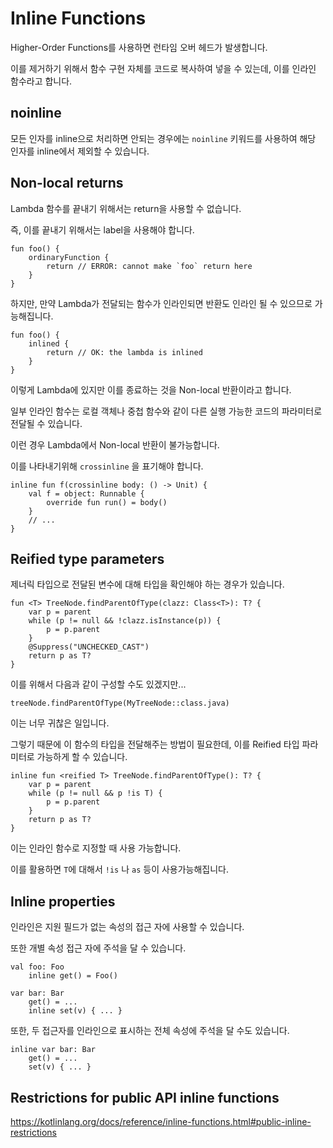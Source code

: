 # Inline Functions

Higher-Order Functions를 사용하면 런타임 오버 헤드가 발생합니다.

이를 제거하기 위해서 함수 구현 자체를 코드로 복사하여 넣을 수 있는데, 이를 인라인 함수라고 합니다.

## noinline

모든 인자를 inline으로 처리하면 안되는 경우에는 `noinline` 키워드를 사용하여 해당 인자를 inline에서 제외할 수 있습니다.

## Non-local returns

Lambda 함수를 끝내기 위해서는 return을 사용할 수 없습니다. 

즉, 이를 끝내기 위해서는 label을 사용해야 합니다.

```
fun foo() {
    ordinaryFunction {
        return // ERROR: cannot make `foo` return here
    }
}
```

하지만, 만약 Lambda가 전달되는 함수가 인라인되면 반환도 인라인 될 수 있으므로 가능해집니다.

```
fun foo() {
    inlined {
        return // OK: the lambda is inlined
    }
}
```

이렇게 Lambda에 있지만 이를 종료하는 것을 Non-local 반환이라고 합니다.

일부 인라인 함수는 로컬 객체나 중첩 함수와 같이 다른 실행 가능한 코드의 파라미터로 전달될 수 있습니다.

이런 경우 Lambda에서 Non-local 반환이 불가능합니다.

이를 나타내기위해 `crossinline` 을 표기해야 합니다.

```
inline fun f(crossinline body: () -> Unit) {
    val f = object: Runnable {
        override fun run() = body()
    }
    // ...
}
```

## Reified type parameters

제너릭 타입으로 전달된 변수에 대해 타입을 확인해야 하는 경우가 있습니다.  

```
fun <T> TreeNode.findParentOfType(clazz: Class<T>): T? {
    var p = parent
    while (p != null && !clazz.isInstance(p)) {
        p = p.parent
    }
    @Suppress("UNCHECKED_CAST")
    return p as T?
}
```

이를 위해서 다음과 같이 구성할 수도 있겠지만...

```
treeNode.findParentOfType(MyTreeNode::class.java)
```

이는 너무 귀찮은 일입니다. 

그렇기 때문에 이 함수의 타입을 전달해주는 방법이 필요한데, 이를 Reified 타입 파라미터로 가능하게 할 수 있습니다.


```
inline fun <reified T> TreeNode.findParentOfType(): T? {
    var p = parent
    while (p != null && p !is T) {
        p = p.parent
    }
    return p as T?
}
```

이는 인라인 함수로 지정할 때 사용 가능합니다.

이를 활용하면 `T`에 대해서 `!is` 나 `as` 등이 사용가능해집니다. 


## Inline properties

인라인은 지원 필드가 없는 속성의 접근 자에 사용할 수 있습니다. 

또한 개별 속성 접근 자에 주석을 달 수 있습니다.

```
val foo: Foo
    inline get() = Foo()

var bar: Bar
    get() = ...
    inline set(v) { ... }
```

또한, 두 접근자를 인라인으로 표시하는 전체 속성에 주석을 달 수도 있습니다.

```
inline var bar: Bar
    get() = ...
    set(v) { ... }
```


## Restrictions for public API inline functions

https://kotlinlang.org/docs/reference/inline-functions.html#public-inline-restrictions
